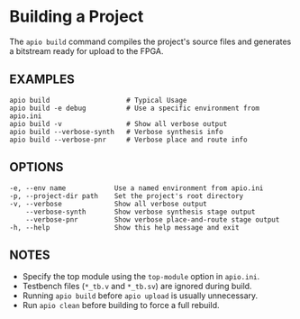 # Building a Project

The `apio build` command compiles the project's source files and
generates a bitstream ready for upload to the FPGA.

## EXAMPLES

```
apio build                   # Typical Usage
apio build -e debug          # Use a specific environment from apio.ini
apio build -v                # Show all verbose output
apio build --verbose-synth   # Verbose synthesis info
apio build --verbose-pnr     # Verbose place and route info
```

## OPTIONS

```
-e, --env name            Use a named environment from apio.ini
-p, --project-dir path    Set the project's root directory
-v, --verbose             Show all verbose output
    --verbose-synth       Show verbose synthesis stage output
    --verbose-pnr         Show verbose place-and-route stage output
-h, --help                Show this help message and exit
```

## NOTES

* Specify the top module using the `top-module` option in `apio.ini`.
* Testbench files (`*_tb.v` and `*_tb.sv`) are ignored during build.
* Running `apio build` before `apio upload` is usually unnecessary.
* Run `apio clean` before building to force a full rebuild.
